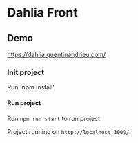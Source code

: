 # Dahlia Front


## Demo

https://dahlia.quentinandrieu.com/

### Init project

Run 'npm install'

#### Run project

Run `npm run start` to run project.

Project running on `http://localhost:3000/`.
